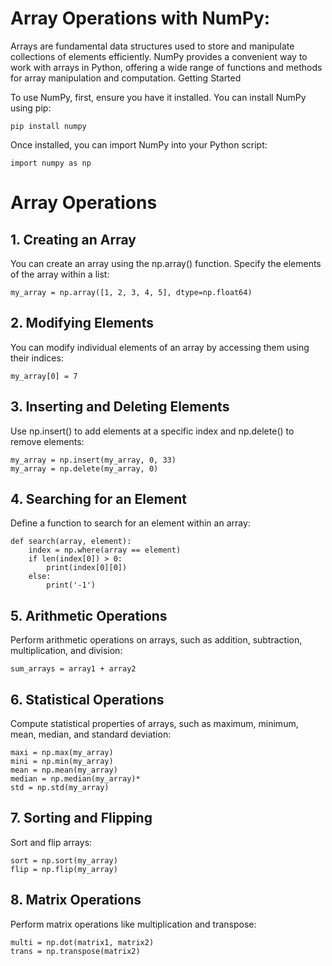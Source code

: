 # Array Operations with NumPy:

Arrays are fundamental data structures used to store and manipulate collections of elements efficiently. NumPy provides a convenient way to work with arrays in Python, offering a wide range of functions and methods for array manipulation and computation.
Getting Started

To use NumPy, first, ensure you have it installed. You can install NumPy using pip:

    pip install numpy

Once installed, you can import NumPy into your Python script:

    import numpy as np

# Array Operations
## 1. Creating an Array

You can create an array using the np.array() function. Specify the elements of the array within a list:

    my_array = np.array([1, 2, 3, 4, 5], dtype=np.float64)

## 2. Modifying Elements

You can modify individual elements of an array by accessing them using their indices:

    my_array[0] = 7

## 3. Inserting and Deleting Elements

Use np.insert() to add elements at a specific index and np.delete() to remove elements:

    my_array = np.insert(my_array, 0, 33)
    my_array = np.delete(my_array, 0)

## 4. Searching for an Element

Define a function to search for an element within an array:

    def search(array, element):
        index = np.where(array == element)
        if len(index[0]) > 0:
            print(index[0][0])
        else:
            print('-1')

## 5. Arithmetic Operations

Perform arithmetic operations on arrays, such as addition, subtraction, multiplication, and division:

    sum_arrays = array1 + array2

## 6. Statistical Operations

Compute statistical properties of arrays, such as maximum, minimum, mean, median, and standard deviation:

    maxi = np.max(my_array)
    mini = np.min(my_array)
    mean = np.mean(my_array)
    median = np.median(my_array)*
    std = np.std(my_array)

## 7. Sorting and Flipping

Sort and flip arrays:

    sort = np.sort(my_array)
    flip = np.flip(my_array)

## 8. Matrix Operations

Perform matrix operations like multiplication and transpose:

    multi = np.dot(matrix1, matrix2)
    trans = np.transpose(matrix2)
